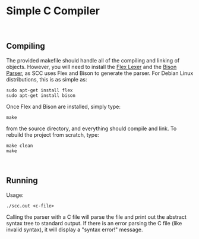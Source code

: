 # Simple C Compiler

<br/>

## Compiling

The provided makefile should handle all of the compiling and linking of objects.
However, you will need to install the [Flex Lexer](https://www.gnu.org/software/flex/) and the
[Bison Parser](https://www.gnu.org/software/bison/), as SCC uses Flex and Bison to generate the
parser. For Debian Linux distributions, this is as simple as:
```
sudo apt-get install flex
sudo apt-get install bison
```

Once Flex and Bison are installed, simply type:
```
make
```
from the source directory, and everything should compile and link.
To rebuild the project from scratch, type:
```
make clean
make
```

<br/>

## Running

Usage:
```
./scc.out <c-file>
```

Calling the parser with a C file will parse the file and print out
the abstract syntax tree to standard output. If there is an error parsing
the C file (like invalid syntax), it will display a "syntax error!" message.
